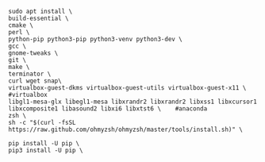     sudo apt install \
    build-essential \
    cmake \
    perl \
    python-pip python3-pip python3-venv python3-dev \
    gcc \
    gnome-tweaks \
    git \
    make \
    terminator \
    curl wget snap\
    virtualbox-guest-dkms virtualbox-guest-utils virtualbox-guest-x11 \    #virtualbox
    libgl1-mesa-glx libegl1-mesa libxrandr2 libxrandr2 libxss1 libxcursor1 libxcomposite1 libasound2 libxi6 libxtst6 \    #anaconda
    zsh \
    sh -c "$(curl -fsSL https://raw.github.com/ohmyzsh/ohmyzsh/master/tools/install.sh)" \
    
    pip install -U pip \
    pip3 install -U pip \
